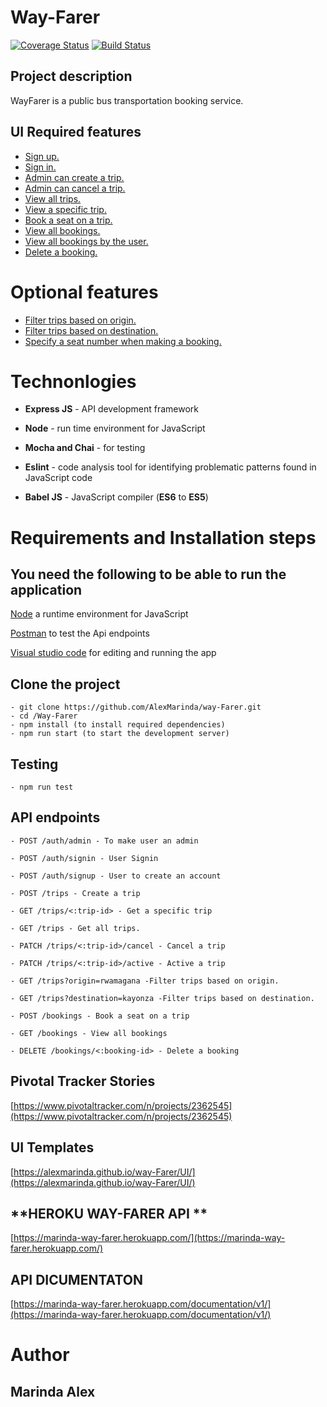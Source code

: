 # **Way-Farer**

[![Coverage Status](https://coveralls.io/repos/github/AlexMarinda/way-Farer/badge.svg?branch=develop)](https://coveralls.io/github/AlexMarinda/way-Farer?branch=develop) [![Build Status](https://travis-ci.com/AlexMarinda/way-Farer)](https://travis-ci.com/AlexMarinda/way-Farer)

## **Project description**

WayFarer is a public bus transportation booking service.

## **UI Required features**

- [Sign up.](https://alexmarinda.github.io/way-Farer/UI/html/sign_up.html)
- [Sign in.](https://alexmarinda.github.io/way-Farer/UI/index.html)
- [Admin can create a trip.](https://alexmarinda.github.io/way-Farer/UI/html/create_trip.html)
- [Admin can cancel a trip.](https://alexmarinda.github.io/way-Farer/UI/html/create_trip.html)
- [View all trips.](https://alexmarinda.github.io/way-Farer/UI/html/view_all_trip.html)
- [View a specific trip.](https://alexmarinda.github.io/way-Farer/UI/html/specific_trip.html)
- [Book a seat on a trip.](https://alexmarinda.github.io/way-Farer/UI/html/booking.html)
- [View all bookings.](https://alexmarinda.github.io/way-Farer/UI/html/view_all_booking.html)
- [View all bookings by the user.](https://alexmarinda.github.io/way-Farer/UI/html/booking.html)
- [Delete a booking.](https://alexmarinda.github.io/way-Farer/UI/html/booking.html)

# **Optional features**

- [Filter trips based on origin.](https://alexmarinda.github.io/way-Farer/UI/html/filter_trip.html)
- [Filter trips based on destination.](https://alexmarinda.github.io/way-Farer/UI/html/filter_trip.html)
- [Specify a seat number when making a booking.](https://alexmarinda.github.io/way-Farer/UI/html/details.html)

# **Technonlogies**

- **Express JS** - API development framework

- **Node** - run time environment for JavaScript
- **Mocha and Chai** - for testing
- **Eslint** - code analysis tool for identifying problematic patterns found in JavaScript code
- **Babel JS** - JavaScript compiler (**ES6** to **ES5**)

# **Requirements and Installation steps**

## **You need the following to be able to run the application**

[Node](https://nodejs.org/en/download/) a runtime environment for JavaScript

[Postman](https://www.getpostman.com/downloads/) to test the Api endpoints

[Visual studio code](https://code.visualstudio.com/download) for editing and running the app

## **Clone the project**

    - git clone https://github.com/AlexMarinda/way-Farer.git
    - cd /Way-Farer
    - npm install (to install required dependencies)
    - npm run start (to start the development server)

## **Testing**

    - npm run test

## **API endpoints**

`- POST /auth/admin - To make user an admin` 

`- POST /auth/signin - User Signin` 

`- POST /auth/signup - User to create an account` 

`- POST /trips - Create a trip`

`- GET /trips/<:trip-id> - Get a specific trip`

`- GET /trips - Get all trips.`

`- PATCH /trips/<:trip-id>/cancel - Cancel a trip`

`- PATCH /trips/<:trip-id>/active - Active a trip`

`- GET /trips?origin=rwamagana -Filter trips based on origin.`

`- GET /trips?destination=kayonza -Filter trips based on destination.`

`- POST /bookings - Book a seat on a trip`

`- GET /bookings - View all bookings`

`- DELETE /bookings/<:booking-id> - Delete a booking`

## **Pivotal Tracker Stories**

[https://www.pivotaltracker.com/n/projects/2362545](https://www.pivotaltracker.com/n/projects/2362545)

## **UI Templates**

[https://alexmarinda.github.io/way-Farer/UI/](https://alexmarinda.github.io/way-Farer/UI/)

## **HEROKU WAY-FARER API **

[https://marinda-way-farer.herokuapp.com/](https://marinda-way-farer.herokuapp.com/)

## **API DICUMENTATON**

[https://marinda-way-farer.herokuapp.com/documentation/v1/](https://marinda-way-farer.herokuapp.com/documentation/v1/)

# **Author**

## **Marinda Alex**
